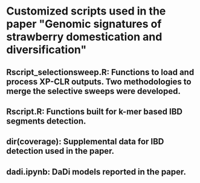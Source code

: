 # Customized scripts used in the paper "Genomic signatures of strawberry domestication and diversification" 
## Rscript_selectionsweep.R: Functions to load and process XP-CLR outputs. Two methodologies to merge the selective sweeps were developed.
## Rscript.R: Functions built for k-mer based IBD segments detection.
## dir(coverage): Supplemental data for IBD detection used in the paper.
## dadi.ipynb: DaDi models reported in the paper.
